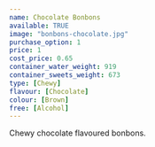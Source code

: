 ```yaml
---
name: Chocolate Bonbons
available: TRUE
image: "bonbons-chocolate.jpg"
purchase_option: 1
price: 1
cost_price: 0.65
container_water_weight: 919
container_sweets_weight: 673
type: [Chewy]
flavour: [Chocolate]
colour: [Brown]
free: [Alcohol]
---
```

Chewy chocolate flavoured bonbons.